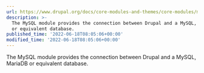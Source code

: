 ```yaml
---
url: https://www.drupal.org/docs/core-modules-and-themes/core-modules/mysql-module
description: >-
  The MySQL module provides the connection between Drupal and a MySQL, MariaDB
  or equivalent database.
published_time: '2022-06-18T08:05:06+00:00'
modified_time: '2022-06-18T08:05:06+00:00'
---
```

The MySQL module provides the connection between Drupal and a MySQL, MariaDB or equivalent database.